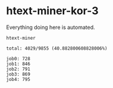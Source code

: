 # htext-miner-kor-3

Everything doing here is automated.

```
htext-miner

total: 4029/9855 (40.882800608828006%)

job0: 728
job1: 846
job2: 791
job3: 869
job4: 795
```